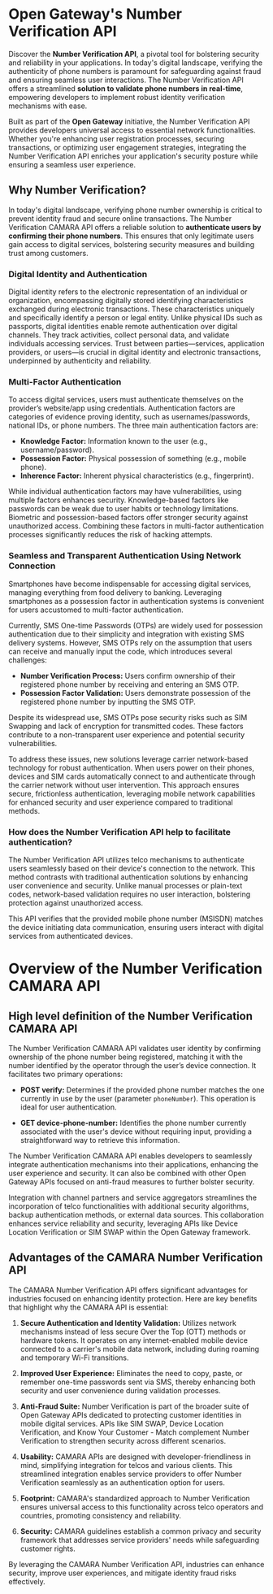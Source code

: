 # Open Gateway's Number Verification API

Discover the **Number Verification API**, a pivotal tool for bolstering security and reliability in your applications. In today's digital landscape, verifying the authenticity of phone numbers is paramount for safeguarding against fraud and ensuring seamless user interactions. The Number Verification API offers a streamlined **solution to validate phone numbers in real-time**, empowering developers to implement robust identity verification mechanisms with ease.

Built as part of the **Open Gateway** initiative, the Number Verification API provides developers universal access to essential network functionalities. Whether you're enhancing user registration processes, securing transactions, or optimizing user engagement strategies, integrating the Number Verification API enriches your application's security posture while ensuring a seamless user experience.

##  Why Number Verification?

In today's digital landscape, verifying phone number ownership is critical to prevent identity fraud and secure online transactions. The Number Verification CAMARA API offers a reliable solution to **authenticate users by confirming their phone numbers**. This ensures that only legitimate users gain access to digital services, bolstering security measures and building trust among customers.

### Digital Identity and Authentication

Digital identity refers to the electronic representation of an individual or organization, encompassing digitally stored identifying characteristics exchanged during electronic transactions. These characteristics uniquely and specifically identify a person or legal entity. Unlike physical IDs such as passports, digital identities enable remote authentication over digital channels. They track activities, collect personal data, and validate individuals accessing services. Trust between parties—services, application providers, or users—is crucial in digital identity and electronic transactions, underpinned by authenticity and reliability.

### Multi-Factor Authentication

To access digital services, users must authenticate themselves on the provider’s website/app using credentials. Authentication factors are categories of evidence proving identity, such as usernames/passwords, national IDs, or phone numbers. The three main authentication factors are:

- **Knowledge Factor:** Information known to the user (e.g., username/password).
- **Possession Factor:** Physical possession of something (e.g., mobile phone).
- **Inherence Factor:** Inherent physical characteristics (e.g., fingerprint).

While individual authentication factors may have vulnerabilities, using multiple factors enhances security. Knowledge-based factors like passwords can be weak due to user habits or technology limitations. Biometric and possession-based factors offer stronger security against unauthorized access. Combining these factors in multi-factor authentication processes significantly reduces the risk of hacking attempts.


### Seamless and Transparent Authentication Using Network Connection

Smartphones have become indispensable for accessing digital services, managing everything from food delivery to banking. Leveraging smartphones as a possession factor in authentication systems is convenient for users accustomed to multi-factor authentication.

Currently, SMS One-time Passwords (OTPs) are widely used for possession authentication due to their simplicity and integration with existing SMS delivery systems. However, SMS OTPs rely on the assumption that users can receive and manually input the code, which introduces several challenges:

- **Number Verification Process:** Users confirm ownership of their registered phone number by receiving and entering an SMS OTP.
- **Possession Factor Validation:** Users demonstrate possession of the registered phone number by inputting the SMS OTP.

Despite its widespread use, SMS OTPs pose security risks such as SIM Swapping and lack of encryption for transmitted codes. These factors contribute to a non-transparent user experience and potential security vulnerabilities.

To address these issues, new solutions leverage carrier network-based technology for robust authentication. When users power on their phones, devices and SIM cards automatically connect to and authenticate through the carrier network without user intervention. This approach ensures secure, frictionless authentication, leveraging mobile network capabilities for enhanced security and user experience compared to traditional methods.

### How does the Number Verification API help to facilitate authentication? 

The Number Verification API utilizes telco mechanisms to authenticate users seamlessly based on their device's connection to the network. This method contrasts with traditional authentication solutions by enhancing user convenience and security. Unlike manual processes or plain-text codes, network-based validation requires no user interaction, bolstering protection against unauthorized access.

This API verifies that the provided mobile phone number (MSISDN) matches the device initiating data communication, ensuring users interact with digital services from authenticated devices.

# Overview of the Number Verification CAMARA API

## High level definition of the Number Verification CAMARA API

The Number Verification CAMARA API validates user identity by confirming ownership of the phone number being registered, matching it with the number identified by the operator through the user’s device connection. It facilitates two primary operations:

- **POST verify:** Determines if the provided phone number matches the one currently in use by the user (parameter `phoneNumber`). This operation is ideal for user authentication.
  
- **GET device-phone-number:** Identifies the phone number currently associated with the user's device without requiring input, providing a straightforward way to retrieve this information.

The Number Verification CAMARA API enables developers to seamlessly integrate authentication mechanisms into their applications, enhancing the user experience and security. It can also be combined with other Open Gateway APIs focused on anti-fraud measures to further bolster security.

Integration with channel partners and service aggregators streamlines the incorporation of telco functionalities with additional security algorithms, backup authentication methods, or external data sources. This collaboration enhances service reliability and security, leveraging APIs like Device Location Verification or SIM SWAP within the Open Gateway framework.


## Advantages of the CAMARA Number Verification API

The CAMARA Number Verification API offers significant advantages for industries focused on enhancing identity protection. Here are key benefits that highlight why the CAMARA API is essential:

1. **Secure Authentication and Identity Validation:** Utilizes network mechanisms instead of less secure Over the Top (OTT) methods or hardware tokens. It operates on any internet-enabled mobile device connected to a carrier's mobile data network, including during roaming and temporary Wi-Fi transitions.

2. **Improved User Experience:** Eliminates the need to copy, paste, or remember one-time passwords sent via SMS, thereby enhancing both security and user convenience during validation processes.

3. **Anti-Fraud Suite:** Number Verification is part of the broader suite of Open Gateway APIs dedicated to protecting customer identities in mobile digital services. APIs like SIM SWAP, Device Location Verification, and Know Your Customer - Match complement Number Verification to strengthen security across different scenarios.

4. **Usability:** CAMARA APIs are designed with developer-friendliness in mind, simplifying integration for telcos and various clients. This streamlined integration enables service providers to offer Number Verification seamlessly as an authentication option for users.

5. **Footprint:** CAMARA's standardized approach to Number Verification ensures universal access to this functionality across telco operators and countries, promoting consistency and reliability.

6. **Security:** CAMARA guidelines establish a common privacy and security framework that addresses service providers' needs while safeguarding customer rights.

By leveraging the CAMARA Number Verification API, industries can enhance security, improve user experiences, and mitigate identity fraud risks effectively.
